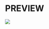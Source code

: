 # PREVIEW

![](https://github.com/developer-venish/Waving-Flag-using-HTML-CSS-JAVASCRIPT/blob/main/demo-min.gif)
